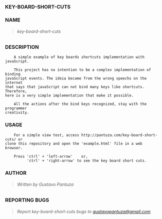 ### KEY-BOARD-SHORT-CUTS

### NAME
> ###### key-board-short-cuts
    
### DESCRIPTION

        A simple example of key boards shortcuts implementation with javaScript.

        This project has no intention to be a complex implementation of binding
    javaScript events. The ideia became from the wrong speechs on the internet
    that says that javaScript can not bind many keys like shortcuts. Therefore,
    here is a very simple implementation that make it possible.

        All the actions after the bind keys recognized, stay with the programmer 
    creativity.  

### USAGE

        For a simple view test, access http://pantuza.com/key-board-short-cuts/ or
    clone this repository and open the 'example.html' file in a web browser. 
    
        Press 'ctrl' + 'left-arrow'    or,
              'ctrl' + 'right-arrow' to see the key board short cuts.

### AUTHOR
> ###### Written by Gustavo Pantuza

### REPORTING BUGS

> ###### Report key-board-short-cuts bugs to gustavopantuza@gmail.com
